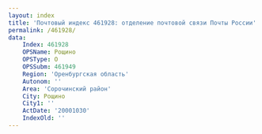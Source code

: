 ```yaml
---
layout: index
title: 'Почтовый индекс 461928: отделение почтовой связи Почты России'
permalink: /461928/
data:
    Index: 461928
    OPSName: Рощино
    OPSType: О
    OPSSubm: 461949
    Region: 'Оренбургская область'
    Autonom: ''
    Area: 'Сорочинский район'
    City: Рощино
    City1: ''
    ActDate: '20001030'
    IndexOld: ''
---
```

